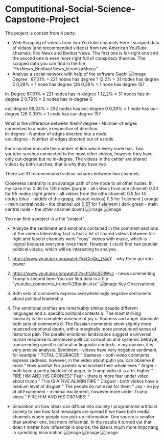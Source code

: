 # Computitional-Social-Science-Capstone-Project
The project is consist from 4 parts:
- Web Scraping of videos from two YouTube channels
  Here I scraped data of videos (and recommended videos) from two American YouTube channels: Fox News and Breibat News. The first one is far-right one and the second one is even more right full of conspiracy theories. The scraped data you can find in the file "FoxNews_BreitbartNews_VeronikaMoroz"
- Analyze a social network with help of the software Gephi
  ![image](https://github.com/user-attachments/assets/40be2d35-9e44-4253-8975-34e22a1f6248)
Degree :  87,01% = 221 nodes has degree 1
12,2% = 31 nodes has degree 2
0,39% = 1 node has degree 126
0,39% = 1 node has degree 157

 In-Degree
87,01% = 221 nodes has in-degree 1
12,2% = 31 nodes has in-degree 2
0.79% = 2 nodes has in-degree 0

out-degree
99,24% = 252 nodes has out-degree 0 
0,39% = 1 node has our-degree 126
0,39% = 1 node has our-degree 157

What is the difference between them? 
degree -  Number of edges connected to a node, irrespective of direction.  
in-degree -  Number of edges directed into a node.  
out-degree -  Number of edges directed out of a node.  

Each number indicate the number of link which every node has. Two youtube surches  connected to the most other videos, however they have only out-degree but no in-degree. The videos in the center are shared videos by both surches, that is why they have two 

There are 31 recommended videos schares between two channels

Closeness centrality is an avarage path of one node to all other nodes. In my case it is:
0.36 for 126 nodes (purple - all videos from one channel)
0.33 for 95 nodes (light green - all videos from the othe channel)
0.5 for 14 nodes (blue - middle of the grapg, shared videos)
0.5 for 1 element ( orange - main central node - the channel up)
0,57 for 1 element  ( dark green - main central node - the other channel down)
![image](https://github.com/user-attachments/assets/6b364b66-2eea-44a6-a899-bcc6fb07bfa2)
![image](https://github.com/user-attachments/assets/4ae5d5b9-8fe3-4795-83d6-53696fabf34b)

  You can find a project in a file "project"
  
- Analyze the sentiment and emotions contained in the comment sections of the videos
Interesting fact is that a lot of shared videos between far-right and fascist channels were "cosy" videos with music, which is logical because everyone loves them. However, I could find two popular political videos, which will be interesting to analyse. 

1. https://www.youtube.com/watch?v=GioQp_j74eY - why Putin got into power
2. https://www.youtube.com/watch?v=hfJAgSOIWyc - news commenting  Trump`s second term
   You can find data in a file "youtube_comments_trump%2Bputin.xlsx"
   ![image](https://github.com/user-attachments/assets/0a013cb0-f986-43a4-a654-88716e74eee1)
Key Observations:

1. Both sets of comments express overwhelmingly negative sentiments about political leadership
2. The emotional profiles are remarkably similar despite different languages and
   a. specific political contexts
   b. The most striking similarity is the complete absence of joy
   c. Sadness and anger dominate both sets of comments
   d. The Russian comments show slightly more nuanced emotional depth, with a marginally more pronounced sense of historical pain
The parallel emotional landscapes suggest a universal human response to perceived political corruption and systemic betrayal, transcending specific cultural or linguistic contexts.
n my opinion, it is very precise analysis.
Sentiment - videos have very negative sentiment, for example " TOTAL DISGRACE!!  "
Sadness - both video comments express sadness. however, in the video about putin you can observe it more "  How painful! For parents who worked their whole lives  "
Anger - both have a pretty big level of anger, in Trump video it is a bit higher " FIRE HIM AND HIS CRONIES!"
Fear - there is more fear under video about trump " This IS A FIVE ALARM FIRE  "
Disgust - both videos have a medium level of disgust " The people do not exist for them  "
Joy  - no joy at all
Excitement - minimal excitement, however more under Trump video " FIRE HIM AND HIS CRONIES!  "

- Simulation on how ideas can diffuse into society
  I programmed artificial society to see how fast messages are spread if we have both media channels where people can pick up information. One source is smaller than another one, but more influential.
  In the results it turned out that doen`t matter how influential is source, the size is much more importang in spredding insormation
  ![image](https://github.com/user-attachments/assets/962725c3-e837-4fbf-b131-bdad139af2ab)
![image](https://github.com/user-attachments/assets/7e4d428c-bcda-40b0-b088-4f5626c5a1bd)
![image](https://github.com/user-attachments/assets/4c1dfa92-2c34-410e-89f8-b5f17d5feefb)
